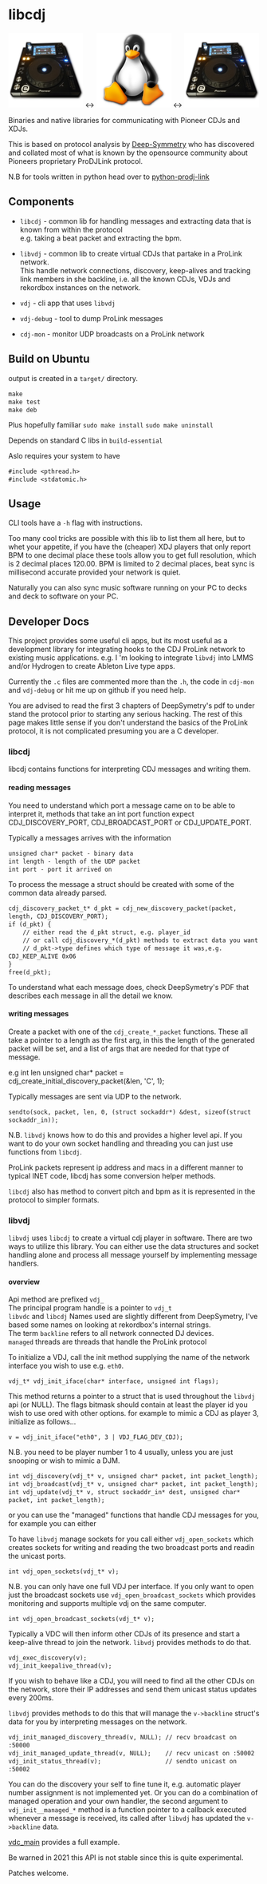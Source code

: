 # libcdj

![xdj-1000 player](doc/xdj-trans.png)  <->  ![linux](doc/tux.png)  <->  ![xdj-1000 player](doc/xdj-trans.png) 

Binaries and native libraries for communicating with Pioneer CDJs and XDJs.

This is based on protocol analysis by [Deep-Symmetry](https://github.com/Deep-Symmetry/) who has discovered and collated most  of what is known by the opensource community about Pioneers proprietary ProDJLink protocol.


N.B for tools written in python head over to [python-prodj-link](https://github.com/flesniak/python-prodj-link)


## Components

- `libcdj` - common lib for handling messages and extracting data that is known from within the protocol  
  e.g. taking a beat packet and extracting the bpm.
- `libvdj` - common lib to create virtual CDJs that partake in a ProLink network.  
  This handle network connections, discovery, keep-alives and tracking link members in she  backline, i.e. all the known CDJs, VDJs and rekordbox instances on the network.

- `vdj` - cli app that uses `libvdj`
- `vdj-debug` - tool to dump ProLink messages
- `cdj-mon` - monitor UDP broadcasts on a ProLink network


## Build on Ubuntu

output is created in a `target/` directory.

    make
    make test
    make deb

Plus hopefully familiar `sudo make install` `sudo make uninstall`

Depends on standard C libs in `build-essential`

Aslo requires your system to have

    #include <pthread.h>
    #include <stdatomic.h>


## Usage

CLI tools have a `-h` flag with instructions.

Too many cool tricks are possible with this lib to list them all here, but to whet your appetite, if you have the (cheaper) XDJ players that only report BPM to one decimal place these tools allow you to get full resolution, which is 2 decimal places 120.00.  BPM is limited to 2 decimal places, beat sync is millisecond accurate provided your network is quiet.

Naturally you can also sync music software running on your PC to decks and deck to software on your PC.


## Developer Docs

This project provides some useful cli apps, but its most useful as a development library for integrating hooks to the CDJ ProLink network to existing music applications.  e.g. I
'm looking to integrate `libvdj` into LMMS and/or Hydrogen to create Ableton Live type apps.

Currently the `.c` files are commented more than the `.h`, the code in `cdj-mon` and `vdj-debug` or hit me up on github if you need help.

You are advised to read the first 3 chapters of DeepSymetry's pdf to under stand the protocol prior to starting any serious hacking.  The rest of this page makes little sense if you don't understand the basics of the ProLink protocol, it is not complicated presuming you are a C developer.

### libcdj

libcdj contains functions for interpreting CDJ messages and writing them.

#### reading messages

You need to understand which port a message came on to be able to interpret it, methods that take an int port function expect CDJ_DISCOVERY_PORT, CDJ_BROADCAST_PORT or CDJ_UPDATE_PORT.

Typically a messages arrives with the information

    unsigned char* packet - binary data
    int length - length of the UDP packet
    int port - port it arrived on

To process the message a struct should be created with some of the common data already parsed.

    cdj_discovery_packet_t* d_pkt = cdj_new_discovery_packet(packet, length, CDJ_DISCOVERY_PORT);
    if (d_pkt) {
        // either read the d_pkt struct, e.g. player_id
        // or call cdj_discovery_*(d_pkt) methods to extract data you want
        // d_pkt->type defines which type of message it was,e.g. CDJ_KEEP_ALIVE 0x06
    }
    free(d_pkt);

To understand what each message does, check DeepSymetry's PDF that describes each message in all the detail we know.

#### writing messages

Create a packet with one of the `cdj_create_*_packet` functions.
These all take a pointer to a length as the first arg, in this the length of the generated packet will be set, and a list of args that are needed for that type of message.

e.g 
    int len
    unsigned char* packet = cdj_create_initial_discovery_packet(&len, 'C', 1);

Typically messages are sent via UDP to the network.

    sendto(sock, packet, len, 0, (struct sockaddr*) &dest, sizeof(struct sockaddr_in));

N.B. `libvdj` knows how to do this and provides a higher level api. If you want to do your own socket handling and threading you can just use functions from `libcdj`.

ProLink packets represent ip address and macs in a different manner to typical INET code, libcdj has some conversion helper methods.

`libcdj` also has method to convert pitch and bpm as it is represented in the protocol to simpler formats.



### libvdj

`libvdj` uses `libcdj` to create a virtual cdj player in software.  There are two ways to utilize this library. You can either use the data structures and socket handling alone and process all message yourself by implementing message handlers.

#### overview

Api method are prefixed `vdj_`  
The principal program handle is a pointer to `vdj_t`  
`libvdc` and `libcdj` Names used are slightly different from DeepSymetry, I've based some names on looking at rekordbox's internal strings.  
The term `backline` refers to all network connected DJ devices.  
`managed` threads are threads that handle the ProLink protocol

To initialize a VDJ, call the init method supplying the name of the network interface you wish to use e.g. `eth0`.

    vdj_t* vdj_init_iface(char* interface, unsigned int flags);

This method returns a pointer to a struct that is used throughout the `libvdj` api (or NULL).
The flags bitmask should contain at least the player id you wish to use ored with other options. for example to mimic a CDJ as player 3, initialize as follows...
  
    v = vdj_init_iface("eth0", 3 | VDJ_FLAG_DEV_CDJ);

N.B. you need to be player number 1 to 4 usually, unless you are just snooping or wish to mimic a DJM.
    

    int vdj_discovery(vdj_t* v, unsigned char* packet, int packet_length);
    int vdj_broadcast(vdj_t* v, unsigned char* packet, int packet_length);
    int vdj_update(vdj_t* v, struct sockaddr_in* dest, unsigned char* packet, int packet_length);

or you can use the "managed" functions that handle CDJ messages for you, for example you can either 


To have `libvdj` manage sockets for you call either `vdj_open_sockets` which creates sockets for writing and reading the two broadcast ports and readin the unicast ports.

    int vdj_open_sockets(vdj_t* v);

N.B. you can only have one full VDJ per interface. If you only want to open just the broadcast sockets use `vdj_open_broadcast_sockets` which provides monitoring and supports multiple vdj on the same computer.

    int vdj_open_broadcast_sockets(vdj_t* v);

Typically a VDC will then inform other CDJs of its presence and start a keep-alive thread to join the network.  `libvdj` provides methods to do that.

    vdj_exec_discovery(v);
    vdj_init_keepalive_thread(v);


If you wish to behave like a CDJ, you will need to find all the other CDJs on the network, store their IP addresses and send them unicast status updates every 200ms.

`libvdj` provides methods to do this that will manage the `v->backline` struct's data for you by interpreting messages on the network.

    vdj_init_managed_discovery_thread(v, NULL); // recv broadcast on :50000
    vdj_init_managed_update_thread(v, NULL);    // recv unicast on :50002
    vdj_init_status_thread(v);                  // sendto unicast on :50002

You can do the discovery your self to fine tune it, e.g. automatic player number assignment is not implemented yet. Or you can do a combination of managed operation and your own handler, the second argument to `vdj_init__managed_*` method is a function pointer to a callback executed whenever a message is received, its called after `libvdj` has updated the `v->backline` data.

[vdc_main](src/vdj_main.c) provides a full example.

Be warned in 2021 this API is not stable since this is quite experimental.

Patches welcome.



















